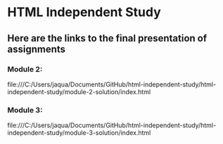 # HTML Independent Study

## Here are the links to the final presentation of assignments

### Module 2:

file:///C:/Users/jaqua/Documents/GitHub/html-independent-study/html-independent-study/module-2-solution/index.html

### Module 3:

file:///C:/Users/jaqua/Documents/GitHub/html-independent-study/html-independent-study/module-3-solution/index.html
